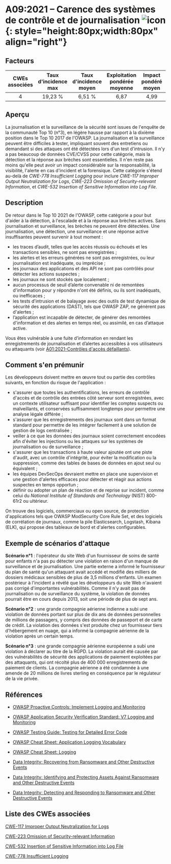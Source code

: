 # A09:2021 – Carence des systèmes de contrôle et de journalisation    ![icon](assets/TOP_10_Icons_Final_Security_Logging_and_Monitoring_Failures.png){: style="height:80px;width:80px" align="right"}

## Facteurs

| CWEs associées | Taux d'incidence max | Taux d'incidence moyen | Exploitation pondérée moyenne | Impact pondéré moyen | Couverture max | Couverture moyenne | Nombre total d'occurrences | Nombre total de CVEs |
|:--------------:|:--------------------:|:----------------------:|:-----------------------------:|:--------------------:|:--------------:|:------------------:|:--------------------------:|:--------------------:|
|       4        |       19,23 %        |         6,51 %         |             6,87              |         4,99         |    53,67 %     |      39,97 %       |           53 615           |         242          |

## Aperçu

La journalisation et la surveillance de la sécurité sont issues de l'enquête de la communauté Top 10 (n°3), en légère hausse par rapport à la dixième position dans le Top 10 2017 de l'OWASP. La journalisation et la surveillance peuvent être difficiles à tester, impliquant souvent des entretiens ou demandant si des attaques ont été détectées lors d'un test d'intrusion. Il n'y a pas beaucoup de données CVE/CVSS pour cette catégorie, mais la détection et la réponse aux brèches sont essentielles. Il n'en reste pas moins qu'elle peut avoir un impact considérable sur la responsabilité, la visibilité, l'alerte en cas d'incident et la forensique. Cette catégorie s'étend au-delà de *CWE-778 Insufficient Logging* pour inclure *CWE-117 Improper Output Neutralization for Logs*, *CWE-223 Omission of Security-relevant Information*, et *CWE-532* *Insertion of Sensitive Information into Log File*.

## Description 

De retour dans le Top 10 2021 de l'OWASP, cette catégorie a pour but d'aider à la détection, à l'escalade et à la réponse aux brèches actives. Sans journalisation et surveillance, les brèches ne peuvent être détectées. Une journalisation, une détection, une surveillance et une réponse active insuffisantes peuvent survenir à tout moment :

- les traces d’audit, telles que les accès réussis ou échoués et les transactions sensibles, ne sont pas enregistrées ;
- les alertes et les erreurs générées ne sont pas enregistrées, ou leur journalisation est inadéquate, ou imprécise ;
- les journaux des applications et des API ne sont pas contrôlés pour détecter les actions suspectes ;
- les journaux ne sont stockés que localement ;
- aucun processus de seuil d’alerte convenable ni de remontées d'information pour y répondre n'ont été définis, ou ils sont inadéquats, ou inefficaces ;
- les tests d'intrusion et de balayage avec des outils de test dynamique de sécurité des applications (DAST), tels que OWASP ZAP, ne génèrent pas d'alertes ;
- l’application est incapable de détecter, de générer des remontées d'information et des alertes en temps réel, ou assimilé, en cas d’attaque active.

Vous êtes vulnérable à une fuite d’information en rendant les enregistrements de journalisation et d’alertes accessibles à vos utilisateurs ou attaquants (voir [A01:2021-Contrôles d'accès défaillants](A01_2021-Broken_Access_Control.md)).

## Comment s'en prémunir

Les développeurs doivent mettre en œuvre tout ou partie des contrôles suivants, en fonction du risque de l'application :

- s'assurer que toutes les authentifications, les erreurs de contrôle d'accès et de contrôle des entrées côté serveur sont enregistrées, avec un contexte utilisateur suffisant pour identifier les comptes suspects ou malveillants, et conservées suffisamment longtemps pour permettre une analyse légale différée ;
- s'assurer que les enregistrements des journaux sont dans un format standard pour permettre de les intégrer facilement à une solution de gestion de logs centralisée ;
- veiller à ce que les données des journaux soient correctement encodées afin d'éviter les injections ou les attaques sur les systèmes de journalisation ou de surveillance ;
- s'assurer que les transactions à haute valeur ajoutée ont une piste d'audit, avec un contrôle d'intégrité, pour éviter la modification ou la suppression, comme des tables de bases de données en ajout seul ou équivalent ;
- les équipes DevSecOps devraient mettre en place une supervision et une gestion d'alertes efficaces pour détecter et réagir aux actions suspectes en temps opportun ;
- définir ou adopter un plan de réaction et de reprise sur incident, comme celui du *National Institute of Standards and Technology* (NIST) 800-61r2 ou ultérieur.

On trouve des logiciels, commerciaux ou open source, de protection d'applications tels que OWASP ModSecurity Core Rule Set, et des logiciels de corrélation de journaux, comme la pile Elasticsearch, Logstash, Kibana (ELK), qui propose des tableaux de bord et d'alertes configurables.

## Exemple de scénarios d'attaque

**Scénario n°1** : l'opérateur du site Web d'un fournisseur de soins de santé pour enfants n'a pas pu détecter une violation en raison d'un manque de surveillance et de journalisation. Une partie externe a informé le fournisseur du plan de santé qu'un attaquant avait accédé et modifié des milliers de dossiers médicaux sensibles de plus de 3,5 millions d'enfants. Un examen postérieur à l'incident a révélé que les développeurs du site Web n'avaient pas corrigé d'importantes vulnérabilités. Comme il n'y avait pas de journalisation ou de surveillance du système, la violation de données pourrait être en cours depuis 2013, soit une période de plus de sept ans.

**Scénario n°2** : une grande compagnie aérienne indienne a subi une violation de données portant sur plus de dix ans de données personnelles de millions de passagers, y compris des données de passeport et de carte de crédit. La violation des données s'est produite chez un fournisseur tiers d'hébergement en nuage, qui a informé la compagnie aérienne de la violation après un certain temps.

**Scénario n°3** : une grande compagnie aérienne européenne a subi une violation à déclarer au titre de la RGPD. La violation aurait été causée par des vulnérabilités de sécurité des applications de paiement exploitées par des attaquants, qui ont récolté plus de 400 000 enregistrements de paiement de clients. La compagnie aérienne a été condamnée à une amende de 20 millions de livres sterling en conséquence par le régulateur de la vie privée.

## Références

-   [OWASP Proactive Controls: Implement Logging and
    Monitoring](https://top10proactive.owasp.org/archive/2024/the-top-10/c9-security-logging-and-monitoring/)

-   [OWASP Application Security Verification Standard: V7 Logging and
    Monitoring](https://owasp.org/www-project-application-security-verification-standard)

-   [OWASP Testing Guide: Testing for Detailed Error
    Code](https://owasp.org/www-project-web-security-testing-guide/v41/4-Web_Application_Security_Testing/08-Testing_for_Error_Handling/01-Testing_for_Error_Code)

-   [OWASP Cheat Sheet:
    Application Logging Vocabulary](https://cheatsheetseries.owasp.org/cheatsheets/Application_Logging_Vocabulary_Cheat_Sheet.html)

-   [OWASP Cheat Sheet:
    Logging](https://cheatsheetseries.owasp.org/cheatsheets/Logging_Cheat_Sheet.html)

-   [Data Integrity: Recovering from Ransomware and Other Destructive
    Events](https://csrc.nist.gov/publications/detail/sp/1800-11/final)

-   [Data Integrity: Identifying and Protecting Assets Against
    Ransomware and Other Destructive
    Events](https://csrc.nist.gov/publications/detail/sp/1800-25/final)

-   [Data Integrity: Detecting and Responding to Ransomware and Other
    Destructive
    Events](https://csrc.nist.gov/publications/detail/sp/1800-26/final)

## Liste des CWEs associées

[CWE-117 Improper Output Neutralization for Logs](https://cwe.mitre.org/data/definitions/117.html)

[CWE-223 Omission of Security-relevant Information](https://cwe.mitre.org/data/definitions/223.html)

[CWE-532 Insertion of Sensitive Information into Log File](https://cwe.mitre.org/data/definitions/532.html)

[CWE-778 Insufficient Logging](https://cwe.mitre.org/data/definitions/778.html)
